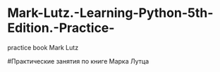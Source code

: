 # Mark-Lutz.-Learning-Python-5th-Edition.-Practice-
 practice book Mark Lutz
 
 #Практические занятия по книге Марка Лутца
